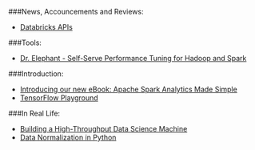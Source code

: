 ###News, Accouncements and Reviews:
* [Databricks APIs](https://databricks.com/blog/2016/03/30/announcing-new-databricks-apis-for-faster-production-spark-application-deployment.html)

###Tools:
* [Dr. Elephant - Self-Serve Performance Tuning for Hadoop and Spark](https://engineering.linkedin.com/blog/2016/04/dr-elephant-open-source-self-serve-performance-tuning-hadoop-spark)

###Introduction:
* [Introducing our new eBook: Apache Spark Analytics Made Simple](https://databricks.com/blog/2016/03/31/introducing-our-new-ebook-apache-spark-analytics-made-simple.html)
* [TensorFlow Playground](http://playground.tensorflow.org/#activation=tanh&batchSize=10&dataset=circle&regDataset=reg-plane&learningRate=0.03&regularizationRate=0&noise=0&networkShape=4,2&seed=0.79124&showTestData=false&discretize=false&percTrainData=50&x=true&y=true&xTimesY=false&xSquared=false&ySquared=false&cosX=false&sinX=false&cosY=false&sinY=false&collectStats=false&problem=classification)

###In Real Life:
* [Building a High-Throughput Data Science Machine](http://blog.dominodatalab.com/building-a-high-throughput-data-science-machine/)
* [Data Normalization in Python](http://blog.yhat.com/posts/data-normalization-in-python.html)
